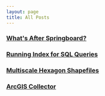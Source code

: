 ```yaml
---
layout: page
title: All Posts
---
```


### [What's After Springboard?](https://kelmanchiang.github.io/2020/03/03/Whats-After-Springboard/)  

### [Running Index for SQL Queries](https://kelmanchiang.github.io/2019/08/24/Running-Index-for-SQL-Queries/)

### [Multiscale Hexagon Shapefiles](https://kelmanchiang.github.io/2019/08/02/Multiscale-Hexagon-Shapefiles/)

### [ArcGIS Collector](https://kelmanchiang.github.io/2018/10/05/ArcGIS-Collector/)
